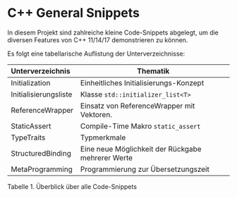# C++ General Snippets

In diesem Projekt sind zahlreiche kleine Code-Snippets abgelegt, um die diversen Features von C++ 11/14/17 demonstrieren zu können.

Es folgt eine tabellarische Auflistung der Unterverzeichnisse:

| Unterverzeichnis | Thematik |
|:-------------- |-----------------------------------------|
| Initialization | Einheitliches Initialisierungs-Konzept |
| Initialisierungsliste | Klasse `std::initializer_list<T>` |
| ReferenceWrapper  | Einsatz von ReferenceWrapper mit Vektoren. |
| StaticAssert | Compile-Time Makro `static_assert` |
| TypeTraits | Typmerkmale |
| StructuredBinding | Eine neue Möglichkeit der Rückgabe mehrerer Werte |
| MetaProgramming | Programmierung zur Übersetzungszeit |

Tabelle 1. Überblick über alle Code-Snippets
